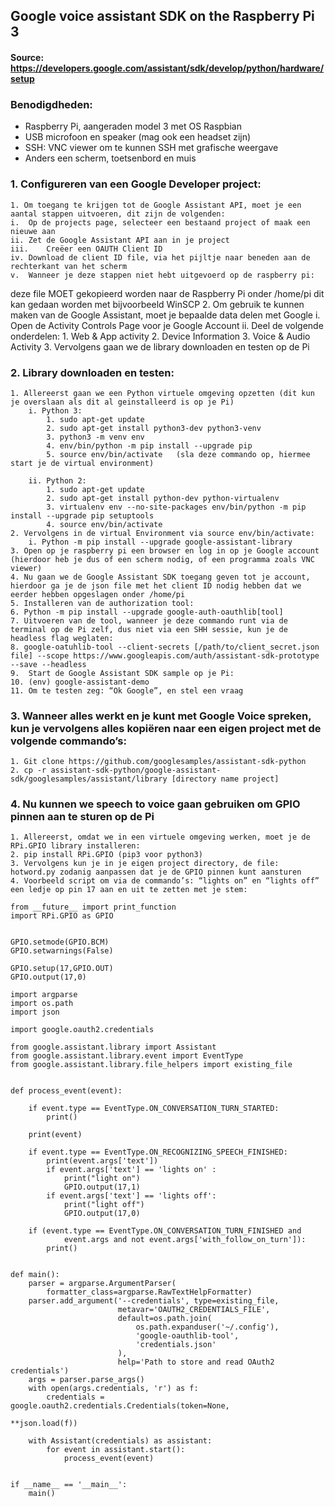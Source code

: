 ## Google voice assistant SDK on the Raspberry Pi 3
#### Source: https://developers.google.com/assistant/sdk/develop/python/hardware/setup
### Benodigdheden:
-	Raspberry Pi, aangeraden model 3 met OS Raspbian
-	USB microfoon en speaker (mag ook een headset zijn)
-	SSH: VNC viewer om te kunnen SSH met grafische weergave
-	Anders een scherm, toetsenbord en muis

### 1.	Configureren van een Google Developer project:
	1. Om toegang te krijgen tot de Google Assistant API, moet je een aantal stappen uitvoeren, dit zijn de volgenden:
	i.	Op de projects page, selecteer een bestaand project of maak een nieuwe aan
	ii.	Zet de Google Assistant API aan in je project
	iii.	Creëer een OAUTH Client ID
	iv.	Download de client ID file, via het pijltje naar beneden aan de rechterkant van het scherm
	v.	Wanneer je deze stappen niet hebt uitgevoerd op de raspberry pi: 
deze file MOET gekopieerd worden naar de Raspberry Pi onder /home/pi 
dit kan gedaan worden met bijvoorbeeld WinSCP
	2. Om gebruik te kunnen maken van de Google Assistant, moet je bepaalde data delen met Google
		i.	Open de Activity Controls Page voor je Google Account
		ii.	Deel de volgende onderdelen: 
			1.	Web & App activity
			2.	Device Information
			3.	Voice & Audio Activity
	3. Vervolgens gaan we de library downloaden en testen op de Pi

### 2.	Library downloaden en testen:
	1. Allereerst gaan we een Python virtuele omgeving opzetten (dit kun je overslaan als dit al geinstalleerd is op je Pi)
		i. Python 3:
			1. sudo apt-get update
			2. sudo apt-get install python3-dev python3-venv
			3. python3 -m venv env
			4. env/bin/python -m pip install --upgrade pip 
			5. source env/bin/activate   (sla deze commando op, hiermee start je de virtual environment)

		ii. Python 2:
			1. sudo apt-get update
			2. sudo apt-get install python-dev python-virtualenv
			3. virtualenv env --no-site-packages env/bin/python -m pip install --upgrade pip setuptools 
			4. source env/bin/activate
	2. Vervolgens in de virtual Environment via source env/bin/activate:
		i. Python -m pip install --upgrade google-assistant-library 
	3. Open op je raspberry pi een browser en log in op je Google account (hierdoor heb je dus of een scherm nodig, of een programma zoals VNC viewer)
	4. Nu gaan we de Google Assistant SDK toegang geven tot je account, hierdoor ga je de json file met het client ID nodig hebben dat we eerder hebben opgeslagen onder /home/pi
	5. Installeren van de authorization tool:
	6. Python -m pip install --upgrade google-auth-oauthlib[tool]
	7. Uitvoeren van de tool, wanneer je deze commando runt via de terminal op de Pi zelf, dus niet via een SHH sessie, kun je de headless flag weglaten:
	8. google-oatuhlib-tool --client-secrets [/path/to/client_secret.json file] --scope https://www.googleapis.com/auth/assistant-sdk-prototype --save --headless 
	9.	Start de Google Assistant SDK sample op je Pi:
	10.	(env) google-assistant-demo
	11.	Om te testen zeg: “Ok Google”, en stel een vraag

### 3.	Wanneer alles werkt en je kunt met Google Voice spreken, kun je vervolgens alles kopiëren naar een eigen project met de volgende commando’s:
	1. Git clone https://github.com/googlesamples/assistant-sdk-python
	2. cp -r assistant-sdk-python/google-assistant-sdk/googlesamples/assistant/library [directory name project]

### 4.	Nu kunnen we speech to voice gaan gebruiken om GPIO pinnen aan te sturen op de Pi
	1. Allereerst, omdat we in een virtuele omgeving werken, moet je de RPi.GPIO library installeren:
	2. pip install RPi.GPIO (pip3 voor python3)
	3. Vervolgens kun je in je eigen project directory, de file: hotword.py zodanig aanpassen dat je de GPIO pinnen kunt aansturen
	4. Voorbeeld script om via de commando’s: “lights on” en “lights off” een ledje op pin 17 aan en uit te zetten met je stem:

```
from __future__ import print_function
import RPi.GPIO as GPIO


GPIO.setmode(GPIO.BCM)
GPIO.setwarnings(False)

GPIO.setup(17,GPIO.OUT)
GPIO.output(17,0)

import argparse
import os.path
import json

import google.oauth2.credentials

from google.assistant.library import Assistant
from google.assistant.library.event import EventType
from google.assistant.library.file_helpers import existing_file


def process_event(event):
    
    if event.type == EventType.ON_CONVERSATION_TURN_STARTED:
        print()

    print(event)
    
    if event.type == EventType.ON_RECOGNIZING_SPEECH_FINISHED:
        print(event.args['text'])
        if event.args['text'] == 'lights on' :
            print("light on")
            GPIO.output(17,1)
        if event.args['text'] == 'lights off':
            print("light off")
            GPIO.output(17,0)        
    
    if (event.type == EventType.ON_CONVERSATION_TURN_FINISHED and
            event.args and not event.args['with_follow_on_turn']):
        print()


def main():
    parser = argparse.ArgumentParser(
        formatter_class=argparse.RawTextHelpFormatter)
    parser.add_argument('--credentials', type=existing_file,
                        metavar='OAUTH2_CREDENTIALS_FILE',
                        default=os.path.join(
                            os.path.expanduser('~/.config'),
                            'google-oauthlib-tool',
                            'credentials.json'
                        ),
                        help='Path to store and read OAuth2 credentials')
    args = parser.parse_args()
    with open(args.credentials, 'r') as f:
        credentials = google.oauth2.credentials.Credentials(token=None,
                                                            **json.load(f))

    with Assistant(credentials) as assistant:
        for event in assistant.start():
            process_event(event)


if __name__ == '__main__':
    main()


 
 
 ```


